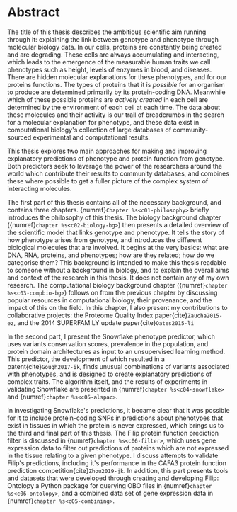 # Abstract

[//]: # (TODO: Add a zenodo reference to ontolopy, and cite it)

The title of this thesis describes the ambitious scientific aim running through it: explaining the link between genotype and phenotype through molecular biology data.
In our cells, proteins are constantly being created and are degrading.
These cells are always accumulating and interacting, which leads to the emergence of the measurable human traits we call phenotypes such as height, levels of enzymes in blood, and diseases.
There are hidden molecular explanations for these phenotypes, and for our proteins functions.
The types of proteins that it is *possible* for an organism to produce are determined primarily by its protein-coding DNA.
Meanwhile which of these possible proteins are *actively created* in each cell are determined by the environment of each cell at each time.
The data about these molecules and their activity is our trail of breadcrumbs in the search for a molecular explanation for phenotype, and these data exist in computational biology's collection of large databases of community-sourced experimental and computational results.

This thesis explores two main approaches for making and improving explanatory predictions of phenotype and protein function from genotype.
Both predictors seek to leverage the power of the researchers around the world which contribute their results to community databases, and combines these where possible to get a fuller picture of the complex system of interacting molecules.

The first part of this thesis contains all of the necessary background, and contains three chapters.
{numref}`Chapter %s<c01-philosophy>` briefly introduces the philosophy of this thesis.
The biology background chapter ({numref}`chapter %s<c02-biology-bg>`) then presents a detailed overview of the scientific model that links genotype and phenotype. 
It tells the story of how phenotype arises from genotype, and introduces the different biological molecules that are involved. 
It begins at the very basics: what are DNA, RNA, proteins, and phenotypes; how are they related; how do we categorise them?
This background is intended to make this thesis readable to someone without a background in biology, and to explain the overall aims and context of the research in this thesis. 
It does not contain any of my own research. 
The computational biology background chapter ({numref}`chapter %s<c03-compbio-bg>`) follows on from the previous chapter by discussing popular resources in computational biology, their provenance, and the impact of this on the field. 
In this chapter, I also present my contributions to collaborative projects: the Proteome Quality Index paper{cite}`Zaucha2015-ez`, and the 2014 SUPERFAMILY update paper{cite}`Oates2015-li`

In the second part, I present the Snowflake phenotype predictor, which uses variants conservation scores, prevalence in the population, and protein domain architectures as input to an unsupervised learning method. 
This predictor, the development of which resulted in a patent{cite}`Gough2017-ik`, finds unusual combinations of variants associated with phenotypes, and is designed to create explanatory predictions of complex traits. 
The algorithm itself, and the results of experiments in validating Snowflake are presented in {numref}`chapter %s<c04-snowflake>` and {numref}`chapter %s<c05-alspac>`.

In investigating Snowflake's predictions, it became clear that it was possible for it to include protein-coding SNPs in predictions about phenotypes that exist in tissues in which the protein is never expressed, which brings us to the third and final part of this thesis. 
The Filip protein function prediction filter is discussed in {numref}`chapter %s<c06-filter>`, which uses gene expression data to filter out predictions of proteins which are not expressed in the tissue relating to a given phenotype. 
I discuss attempts to validate Filip's predictions, including it's performance in the CAFA3 protein function prediction competition{cite}`Zhou2019-jk`.
In addition, this part presents tools and datasets that were developed through creating and developing Filip: Ontolopy a Python package for querying OBO files in {numref}`chapter %s<c06-ontolopy>`, and a combined data set of gene expression data in {numref}`chapter %s<c05-combining>`. 

